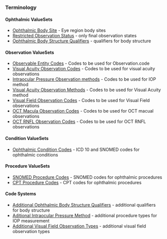 ### Terminology

#### Ophthalmic ValueSets
* [Ophthalmic Body Site](ValueSet-body-site-eye.html) - Eye region body sites
* [Restricted Observation Status](ValueSet-observation-final-status.html) - only final observation states
* [Ophthalmic Body Structure Qualifiers](ValueSet-qualifiers.html) - qualifiers for body structure

#### Observation ValueSets
* [Observable Entity Codes](ValueSet-observable-entities.html) - Codes to be used for Observation.code
* [Visual Acuity Observation Codes](ValueSet-observation-visual-acuity.html) - Codes to be used for visual acuity observations
* [Intraocular Pressure Observation methods](ValueSet-iop-methods.html) - Codes to be used for IOP method
* [Visual Acuity Observation Methods](ValueSet-observation-va-methods.html) - Codes to be used for Visual Acuity method
* [Visual Field Observation Codes](ValueSet-observation-visual-field.html) - Codes to be used for Visual Field observations
* [OCT Macula Observation Codes](ValueSet-observation-oct-macula.html) - Codes to be used for OCT macual observations
* [OCT RNFL Observation Codes](ValueSet-observation-oct-rnfl.html) - Codes to be used for OCT RNFL observations


#### Condition ValueSets
* [Ophthalmic Condition Codes](ValueSet-conditions.html) - ICD 10 and SNOMED codes for ophthalmic conditions

#### Procedure ValueSets
* [SNOMED Procedure Codes](ValueSet-procedure-snomed.html) - SNOMED codes for ophthalmic procedures
* [CPT Procedure Codes](ValueSet-procedure-cpt.html) - CPT codes for ophthalmic procedures

#### Code Systems
* [Additional Ophthalmic Body Structure Qualifiers](CodeSystem-qualifiers.html) - additional qualifiers for body structure
* [Aditional Intraocular Pressure Method](CodeSystem-iop-methods.html) - additional procedure types for IOP measurement
* [Additional Visual Field Observation Types](CodeSystem-visual-field-observations.html) - additional visual field observation types
